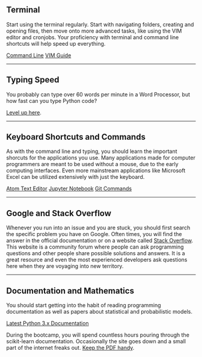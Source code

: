## Terminal

Start using the terminal regularly. Start with navigating folders, creating and opening files, then move onto more advanced tasks, like using the VIM editor and cronjobs. Your proficiency with terminal and command line shortcuts will help speed up everything.

[Command Line](https://www.git-tower.com/blog/command-line-cheat-sheet/)
[VIM Guide](https://scotch.io/tutorials/getting-started-with-vim-an-interactive-guide)

---

## Typing Speed

You probably can type over 60 words per minute in a Word Processor, but how fast can you type Python code?

[Level up here](https://typing.io/).

---

## Keyboard Shortcuts and Commands

As with the command line and typing, you should learn the important shorcuts for the applications you use. Many applications made for computer programmers are meant to be used without a mouse, due to the early computing interfaces. Even more mainstream applications like Microsoft Excel can be utilized extensively with just the keyboard.

[Atom Text Editor](resources/atom-editor-cheat-sheet.pdf)
[Jupyter Notebook](https://gist.github.com/kidpixo/f4318f8c8143adee5b40)
[Git Commands](https://confluence.atlassian.com/bitbucketserver/basic-git-commands-776639767.html)

---

## Google and Stack Overflow

Whenever you run into an issue and you are stuck, you should first search the specific problem you have on Google. Often times, you will find the answer in the official documentation or on a website called [Stack Overflow](http://stackoverflow.com/). This website is a community forum where people can ask programming questions and other people share possible solutions and answers. It is a great resource and even the most experienced developers ask questions here when they are voyaging into new territory.

---

## Documentation and Mathematics

You should start getting into the habit of reading programming documentation as well as papers about statistical and probabilistic models.

[Latest Python 3.x Documentation](https://docs.python.org/3/)

During the bootcamp, you will spend countless hours pouring through the scikit-learn documentation. Occasionally the site goes down and a small part of the internet freaks out. [Keep the PDF handy](resources/scikit-learn-docs.pdf).

